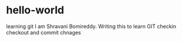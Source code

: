 # hello-world
learning git
I am Shravani Bomireddy. Writing this to learn GIT checkin checkout and commit chnages
